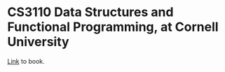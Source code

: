 # CS3110 Data Structures and Functional Programming, at Cornell University

[Link](https://cs3110.github.io/textbook/cover.html) to book.
